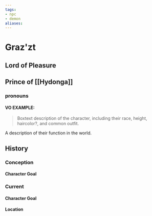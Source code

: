 ```yaml
---
tags:
- npc
- demon
aliases:
---
```

# Graz'zt
## Lord of Pleasure
## Prince of [[Hydonga]]
### pronouns
#### VO EXAMPLE:

> Boxtext description of the character, including their race, height, haircolor?, and common outfit.

A description of their function in the world.

## History
### Conception
#### Character Goal
### Current
#### Character Goal
#### Location